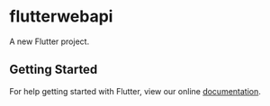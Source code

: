 # flutterwebapi

A new Flutter project.

## Getting Started

For help getting started with Flutter, view our online
[documentation](https://flutter.io/).
